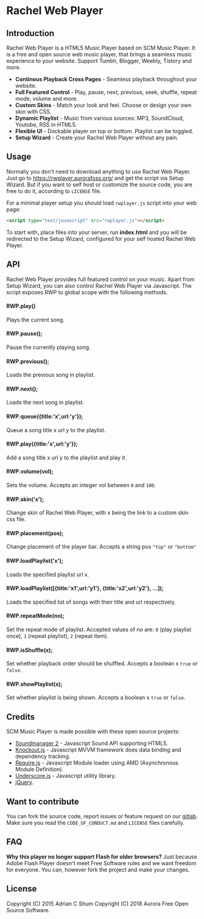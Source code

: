 # Rachel Web Player

## Introduction

Rachel Web Player is a HTML5 Music Player based on SCM Music Player. It is a free and open source web music player, that brings a seamless music experience to your website. Support Tumblr, Blogger, Weebly, Tistory and more.

* __Continous Playback Cross Pages__ - Seamless playback throughout your website.
* __Full Featured Control__ - Play, pause, next, previous, seek, shuffle, repeat mode, volume and more.
* __Custom Skins__ - Match your look and feel. Choose or design your own skin with CSS.
* __Dynamic Playlist__ - Music from various sources: MP3, SoundCloud, Youtube, RSS in HTML5.
* __Flexible UI__ - Dockable player on top or bottom. Playlist can be toggled.
* __Setup Wizard__ - Create your Rachel Web Player without any pain.

## Usage

Normally you don't need to download anything to use Rachel Web Player. Just go to https://rwplayer.aurorafoss.org/ and get the script via Setup Wizard. But if you want to self host or customize the source code, you are free to do it, according to `LICENSE` file.

For a minimal player setup you should load `rwplayer.js` script into your web page:

```html
<script type="text/javascript" src="rwplayer.js"></script>
```

To start with, place files into your server, run __index.html__ and you will be redirected to the Setup Wizard, configured for your self hosted Rachel Web Player.

## API
Rachel Web Player provides full featured control on your music. Apart from Setup Wizard, you can also control Rachel Web Player via Javascript. The script exposes RWP to global scope with the following methods.

#### RWP.play() 
Plays the current song.
#### RWP.pause();
Pause the currently playing song.
#### RWP.previous();
Loads the previous song in playlist.
#### RWP.next();
Loads the next song in playlist.
#### RWP.queue({title:'x',url:'y'});
Queue a song title x url y to the playlist.
#### RWP.play({title:'x',url:'y'});
Add a song title x url y to the playlist and play it.
#### RWP.volume(vol);
Sets the volume. Accepts an integer vol between `0` and `100`.
#### RWP.skin('x');
Change skin of Rachel Web Player, with x being the link to a custom skin css file.
#### RWP.placement(pos);
Change placement of the player bar. Accepts a string pos `"top"` or `"bottom"`
#### RWP.loadPlaylist('x');
Loads the specified playlist url x.
#### RWP.loadPlaylist([{title:'x1',url:'y1'}, {title:'x2',url:'y2'}, ...]);
Loads the specified list of songs with their title and url respectively.
#### RWP.repeatMode(no);
Set the repeat mode of playlist. Accepted values of no are:
`0` (play playlist once), `1` (repeat playlist), `2` (repeat item).
#### RWP.isShuffle(x);
Set whether playback order should be shuffled. Accepts a boolean x `true` or `false`.
#### RWP.showPlaylist(x);
Set whether playlist is being shown. Accepts a boolean x 	`true` or `false`.

## Credits
SCM Music Player is made possible with these open source projects:

* [Soundmanager 2](http://www.schillmania.com/projects/soundmanager2/) - Javascript Sound API supporting HTML5.
* [Knockout.js](http://knockoutjs.com/) - Javascript MVVM framework does data binding and dependency tracking.
* [Require.js](http://requirejs.org/) - Javascript Module loader using AMD (Asynchronous Module Definition).
* [Underscore.js](http://underscorejs.org/) - Javascript utility library.
* [jQuery](http://jquery.com/).

## Want to contribute

You can fork the source code, report issues or feature request on our [gitlab](https://gitlab.com/aurorafossorg/). Make sure you read the `CODE_OF_CONDUCT.md` and `LICENSE` files carefully.

## FAQ

**Why this player no longer support Flash for older browsers?** Just because Adobe Flash Player doesn't meet Free Software rules and we want freedom for everyone. You can, however fork the project and make your changes.

## License

Copyright (C) 2015 Adrian C Shum
Copyright (C) 2018 Aurora Free Open Source Software.
